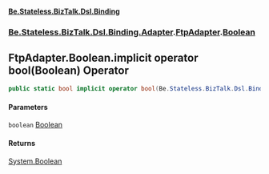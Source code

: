 #### [Be.Stateless.BizTalk.Dsl.Binding](README.md 'README')
### [Be.Stateless.BizTalk.Dsl.Binding.Adapter](Be.Stateless.BizTalk.Dsl.Binding.Adapter.md 'Be.Stateless.BizTalk.Dsl.Binding.Adapter').[FtpAdapter](FtpAdapter.md 'Be.Stateless.BizTalk.Dsl.Binding.Adapter.FtpAdapter').[Boolean](FtpAdapter.Boolean.md 'Be.Stateless.BizTalk.Dsl.Binding.Adapter.FtpAdapter.Boolean')

## FtpAdapter.Boolean.implicit operator bool(Boolean) Operator

```csharp
public static bool implicit operator bool(Be.Stateless.BizTalk.Dsl.Binding.Adapter.FtpAdapter.Boolean boolean);
```
#### Parameters

<a name='Be.Stateless.BizTalk.Dsl.Binding.Adapter.FtpAdapter.Boolean.op_Implicitbool(Be.Stateless.BizTalk.Dsl.Binding.Adapter.FtpAdapter.Boolean).boolean'></a>

`boolean` [Boolean](FtpAdapter.Boolean.md 'Be.Stateless.BizTalk.Dsl.Binding.Adapter.FtpAdapter.Boolean')

#### Returns
[System.Boolean](https://docs.microsoft.com/en-us/dotnet/api/System.Boolean 'System.Boolean')